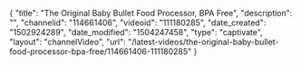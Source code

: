 {
    "title": "The Original Baby Bullet Food Processor, BPA Free",
    "description": "",
    "channelid": "114661406",
    "videoid": "111180285",
    "date_created": "1502924289",
    "date_modified": "1504247458",
    "type": "captivate",
    "layout": "channelVideo",
    "url": "\/latest-videos\/the-original-baby-bullet-food-processor-bpa-free\/114661406-111180285"
}